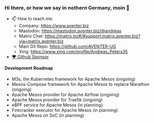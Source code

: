 ### Hi there, or how we say in nothern Germany, moin 👋

- 📫 How to reach me:
  - Company: https://www.aventer.biz
  - Mastodon: https://mastodon.aventer.biz/@andreas  
  - Matrix Chat: https://matrix.to/#/#support:matrix.aventer.biz?via=matrix.aventer.biz
  - Main Git Repo: https://github.com/AVENTER-UG
  - Xing: https://www.xing.com/profile/Andreas_Peters35
- [:heart: Github Sponsor](https://github.com/sponsors/AVENTER-UG)

#### Development Roadmap

- M3s, the Kubernetes framework for Apache Mesos  (ongoing)
- Mesos-Compose framework for Apache Mesos to replace Marathon (ongoing)
- Apache Mesos provider for Apache Airflow (ongoing)
- Apache Mesos provider for Traefik (ongoing)
- eBPF service for Apache Mesos (in planning)
- Firecracker executor for Apache Mesos (in planning)
- Apache Mesos on SoC (in planning)


<!--
**andreaspeters/andreaspeters** is a ✨ _special_ ✨ repository because its `README.md` (this file) appears on your GitHub profile.

Here are some ideas to get you started:

- 🔭 I’m currently working on ...
- 🌱 I’m currently learning ...
- 👯 I’m looking to collaborate on ...
- 🤔 I’m looking for help with ...
- 💬 Ask me about ...
- 📫 How to reach me: ...
- 😄 Pronouns: ...
- ⚡ Fun fact: ...
-->
